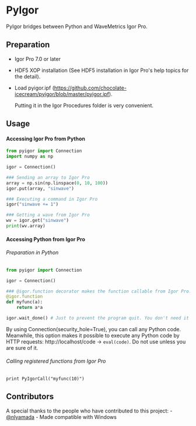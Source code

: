 # PyIgor

PyIgor bridges between Python and WaveMetrics Igor Pro.

## Preparation

- Igor Pro 7.0 or later
- HDF5 XOP installation (See HDF5 installation in Igor Pro's help topics for the detail).
- Load pyigor.ipf (https://github.com/chocolate-icecream/pyigor/blob/master/pyigor.ipf).

  Putting it in the Igor Procedures folder is very convenient.

## Usage

#### Accessing Igor Pro from Python

```python
from pyigor import Connection
import numpy as np

igor = Connection()

### Sending an array to Igor Pro
array = np.sin(np.linspace(0, 10, 100))
igor.put(array, "sinwave")

### Executing a command in Igor Pro
igor("sinwave += 1")

### Getting a wave from Igor Pro
wv = igor.get("sinwave")
print(wv.array)
```

#### Accessing Python from Igor Pro

###### Preparation in Python

```python
from pyigor import Connection

igor = Connection()

### @igor.function decorator makes the function callable from Igor Pro.
@igor.function 
def myfunc(a):
	return a*a

igor.wait_done() # Just to prevent the program quit. You don't need it in the interactive mode.
```

By using Connection(security_hole=True), you can call any Python code. Meanwhile, this option makes it possible to execute any Python code by HTTP requests: http://localhost/code -> `eval(code)`. Do not use unless you are sure of it.

###### Calling registered functions from Igor Pro

```
print PyIgorCall("myfunc(10)")
```



## Contributors

A special thanks to the people who have contributed to this project:
\- [@nlyamada](https://github.com/nlyamada) - Made compatible with Windows

